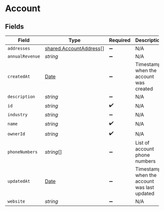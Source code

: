 # Account


## Fields

| Field                                                                                         | Type                                                                                          | Required                                                                                      | Description                                                                                   | Example                                                                                       |
| --------------------------------------------------------------------------------------------- | --------------------------------------------------------------------------------------------- | --------------------------------------------------------------------------------------------- | --------------------------------------------------------------------------------------------- | --------------------------------------------------------------------------------------------- |
| `addresses`                                                                                   | [shared.AccountAddress](../../../sdk/models/shared/accountaddress.md)[]                       | :heavy_minus_sign:                                                                            | N/A                                                                                           |                                                                                               |
| `annualRevenue`                                                                               | *string*                                                                                      | :heavy_minus_sign:                                                                            | N/A                                                                                           |                                                                                               |
| `createdAt`                                                                                   | [Date](https://developer.mozilla.org/en-US/docs/Web/JavaScript/Reference/Global_Objects/Date) | :heavy_minus_sign:                                                                            | Timestamp when the account was created                                                        | 2021-01-01T01:01:01.000Z                                                                      |
| `description`                                                                                 | *string*                                                                                      | :heavy_minus_sign:                                                                            | N/A                                                                                           |                                                                                               |
| `id`                                                                                          | *string*                                                                                      | :heavy_check_mark:                                                                            | N/A                                                                                           |                                                                                               |
| `industry`                                                                                    | *string*                                                                                      | :heavy_minus_sign:                                                                            | N/A                                                                                           |                                                                                               |
| `name`                                                                                        | *string*                                                                                      | :heavy_check_mark:                                                                            | N/A                                                                                           |                                                                                               |
| `ownerId`                                                                                     | *string*                                                                                      | :heavy_check_mark:                                                                            | N/A                                                                                           |                                                                                               |
| `phoneNumbers`                                                                                | *string*[]                                                                                    | :heavy_minus_sign:                                                                            | List of account phone numbers                                                                 | ["+1123425334"]                                                                               |
| `updatedAt`                                                                                   | [Date](https://developer.mozilla.org/en-US/docs/Web/JavaScript/Reference/Global_Objects/Date) | :heavy_minus_sign:                                                                            | Timestamp when the account was last updated                                                   | 2021-01-01T01:01:01.000Z                                                                      |
| `website`                                                                                     | *string*                                                                                      | :heavy_minus_sign:                                                                            | N/A                                                                                           |                                                                                               |